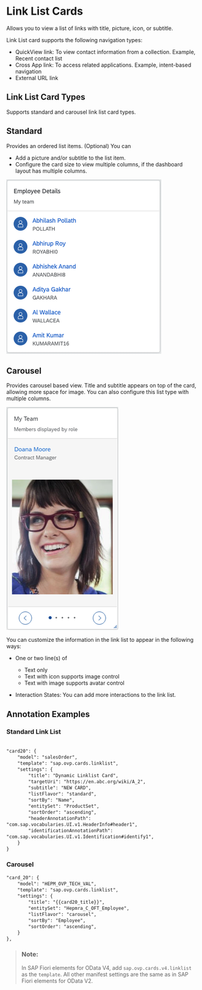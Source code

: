 <!-- loio0326f910c6af4fb1b86f2810ee10419e -->

# Link List Cards

Allows you to view a list of links with title, picture, icon, or subtitle.



Link List card supports the following navigation types:

-   QuickView link: To view contact information from a collection. Example, Recent contact list
-   Cross App link: To access related applications. Example, intent-based navigation
-   External URL link



## Link List Card Types

Supports standard and carousel link list card types.



## Standard

Provides an ordered list items. \(Optional\) You can

-   Add a picture and/or subtitle to the list item.
-   Configure the card size to view multiple columns, if the dashboard layout has multiple columns.

![](images/StandardLLC_f27c6ec.png)



## Carousel

Provides carousel based view. Title and subtitle appears on top of the card, allowing more space for image. You can also configure this list type with multiple columns.

![](images/CarouselLLC_4a16a45.png)



You can customize the information in the link list to appear in the following ways:

-   One or two line\(s\) of
    -   Text only
    -   Text with icon supports image control
    -   Text with image supports avatar control

-   Interaction States: You can add more interactions to the link list.



## Annotation Examples



### Standard Link List

```

"card20": {
    "model": "salesOrder",
    "template": "sap.ovp.cards.linklist",
    "settings": {
        "title": "Dynamic Linklist Card",
        "targetUri": "https://en.abc.org/wiki/A_2",
        "subtitle": "NEW CARD",
        "listFlavor": "standard",
        "sortBy": "Name",
        "entitySet": "ProductSet",
        "sortOrder": "ascending",
        "headerAnnotationPath": "com.sap.vocabularies.UI.v1.HeaderInfo#header1",
        "identificationAnnotationPath": "com.sap.vocabularies.UI.v1.Identification#identify1",
    }
}

```



### Carousel

```
"card_20": {
    "model": "HEPM_OVP_TECH_VAL",
    "template": "sap.ovp.cards.linklist",
    "settings": {
        "title": "{{card20_title}}",
        "entitySet": "Hepmra_C_OFT_Employee",
        "listFlavor": "carousel",
        "sortBy": "Employee",
        "sortOrder": "ascending",
    }
},
```

> ### Note:  
> In SAP Fiori elements for OData V4, add `sap.ovp.cards.v4.linklist` as the `template`. All other manifest settings are the same as in SAP Fiori elements for OData V2.

